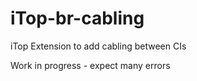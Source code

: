 # iTop-br-cabling

iTop Extension to add cabling between CIs

Work in progress - expect many errors

